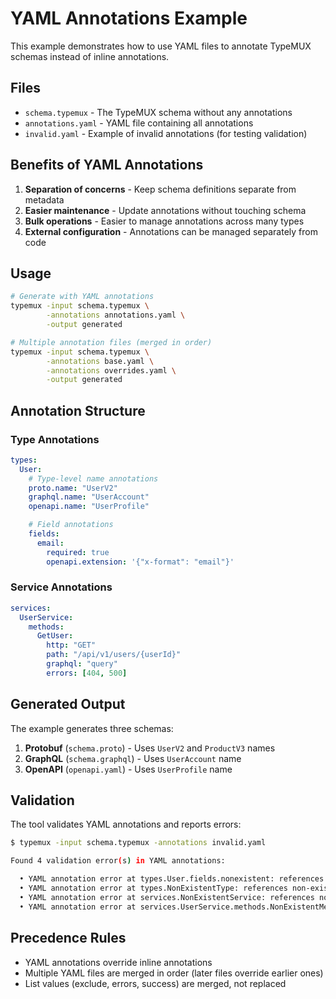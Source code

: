 # YAML Annotations Example

This example demonstrates how to use YAML files to annotate TypeMUX schemas instead of inline annotations.

## Files

- `schema.typemux` - The TypeMUX schema without any annotations
- `annotations.yaml` - YAML file containing all annotations
- `invalid.yaml` - Example of invalid annotations (for testing validation)

## Benefits of YAML Annotations

1. **Separation of concerns** - Keep schema definitions separate from metadata
2. **Easier maintenance** - Update annotations without touching schema
3. **Bulk operations** - Easier to manage annotations across many types
4. **External configuration** - Annotations can be managed separately from code

## Usage

```bash
# Generate with YAML annotations
typemux -input schema.typemux \
        -annotations annotations.yaml \
        -output generated

# Multiple annotation files (merged in order)
typemux -input schema.typemux \
        -annotations base.yaml \
        -annotations overrides.yaml \
        -output generated
```

## Annotation Structure

### Type Annotations

```yaml
types:
  User:
    # Type-level name annotations
    proto.name: "UserV2"
    graphql.name: "UserAccount"
    openapi.name: "UserProfile"

    # Field annotations
    fields:
      email:
        required: true
        openapi.extension: '{"x-format": "email"}'
```

### Service Annotations

```yaml
services:
  UserService:
    methods:
      GetUser:
        http: "GET"
        path: "/api/v1/users/{userId}"
        graphql: "query"
        errors: [404, 500]
```

## Generated Output

The example generates three schemas:

1. **Protobuf** (`schema.proto`) - Uses `UserV2` and `ProductV3` names
2. **GraphQL** (`schema.graphql`) - Uses `UserAccount` name
3. **OpenAPI** (`openapi.yaml`) - Uses `UserProfile` name

## Validation

The tool validates YAML annotations and reports errors:

```bash
$ typemux -input schema.typemux -annotations invalid.yaml

Found 4 validation error(s) in YAML annotations:

  • YAML annotation error at types.User.fields.nonexistent: references non-existent field 'User.nonexistent'
  • YAML annotation error at types.NonExistentType: references non-existent type 'NonExistentType'
  • YAML annotation error at services.NonExistentService: references non-existent service 'NonExistentService'
  • YAML annotation error at services.UserService.methods.NonExistentMethod: references non-existent method 'UserService.NonExistentMethod'
```

## Precedence Rules

- YAML annotations override inline annotations
- Multiple YAML files are merged in order (later files override earlier ones)
- List values (exclude, errors, success) are merged, not replaced
